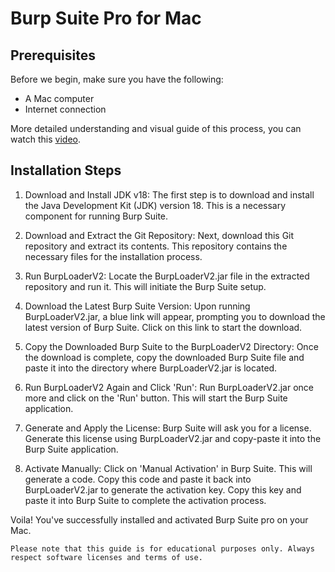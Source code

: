 # Burp Suite Pro for Mac

## Prerequisites
Before we begin, make sure you have the following:
- A Mac computer
- Internet connection

More detailed understanding and visual guide of this process, you can watch this 
[video](https://dai.ly/k2vcp4DauaRniKAfZ2c).
 

## Installation Steps
1. Download and Install JDK v18: The first step is to download and install the Java Development Kit (JDK) version 18. This is a necessary component for running Burp Suite.

2. Download and Extract the Git Repository: Next, download this Git repository and extract its contents. This repository contains the necessary files for the installation process.

3. Run BurpLoaderV2: Locate the BurpLoaderV2.jar file in the extracted repository and run it. This will initiate the Burp Suite setup.

4. Download the Latest Burp Suite Version: Upon running BurpLoaderV2.jar, a blue link will appear, prompting you to download the latest version of Burp Suite. Click on this link to start the download.

5. Copy the Downloaded Burp Suite to the BurpLoaderV2 Directory: Once the download is complete, copy the downloaded Burp Suite file and paste it into the directory where BurpLoaderV2.jar is located.

6. Run BurpLoaderV2 Again and Click 'Run': Run BurpLoaderV2.jar once more and click on the 'Run' button. This will start the Burp Suite application.

7. Generate and Apply the License: Burp Suite will ask you for a license. Generate this license using BurpLoaderV2.jar and copy-paste it into the Burp Suite application.

8. Activate Manually: Click on 'Manual Activation' in Burp Suite. This will generate a code. Copy this code and paste it back into BurpLoaderV2.jar to generate the activation key. Copy this key and paste it into Burp Suite to complete the activation process.

Voila! You've successfully installed and activated Burp Suite pro on your Mac.

```Please note that this guide is for educational purposes only. Always respect software licenses and terms of use.```